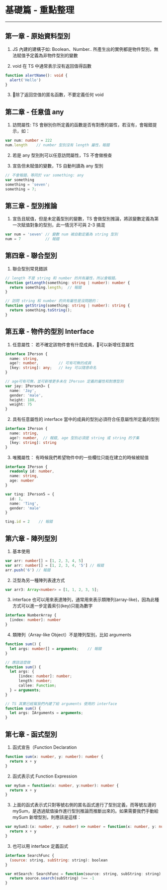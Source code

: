 # 基礎篇 - 重點整理

---

## 第一章 - 原始資料型別

1. JS 內建的建構子如: Boolean、Number.. 所產生出的實例都是物件型別，無法賦值予定義為非物件型別的變數

2. void 在 TS 中通常表示沒有返回值得函數

```ts
function alertName(): void {
  alert('Hello')
}
```

3. 除了返回空值的匿名函數，不要定義任何 void

## 第二章 - 任意值 any

1. 訪問屬性: TS 會辦別你所定義的函數是否有對應的屬性，若沒有，會報錯提示，如：
```ts
var num: number = 222
num.length    // number 型別沒有 length 屬性，報錯
```

2. 若是 any 型別則可以任意訪問屬性，TS 不會做檢查

3. 宣告但未賦值的變數，TS 自動判讀為 any 型別

```ts
// 不會報錯，等同於 var something: any
var something
something = 'seven';
something = 7;
```

## 第三章 - 型別推論

1. 宣告且賦值，但是未定義型別的變數，TS 會做型別推論，將該變數定義為第一次賦值對象的型別，此一情況不可與 2-3 搞混

```ts
var num = 'seven' // 變數 num 被自動定義為 string 型別
num = 7           // 報錯
```

## 第四章 - 聯合型別

1. 聯合型別常見錯誤
```ts
// length 不是 string 和 number 的共有屬性，所以會報錯。
function getLength(something: string | number): number {
  return something.length;  // 報錯
}

// 訪問 string 和 number 的共有屬性是沒問題的：
function getString(something: string | number): string {
  return something.toString();
}
```

## 第五章 - 物件的型別 Interface

1. 任意屬性： 若不確定該物件會有什麼成員，可以新增任意屬性
```ts
interface IPerson {
  name: string,
  age?: number,         // 可有可無的成員
  [key: string]: any;   // key 可以隨意命名
}

// age可有可無，並可新增更多未在 IPerson 定義的屬性和對應型別
var jay: IPerson3= {
  name: 'Jay',
  gender: 'male',
  height: 180,
  weight: 75
}
```

2. 具有任意屬性的 interface 當中的成員的型別必須符合任意屬性所定義的型別
```ts
interface IPerson {
  name: string,
  age?: number,  // 報錯, age 型別必須是 string 或 string 的子集
  [key: string]: string
}
```

3. 唯獨屬性： 有時候我們希望物件中的一些欄位只能在建立的時候被賦值
```ts
interface IPerson {
  readonly id: number,
  name: string,
  age: number
}

var ting: IPerson5 = {
  id: 1,
  name: 'Ting',
  gender: 'male'
}

ting.id = 2    // 報錯
```

## 第六章 - 陣列型別

1. 基本使用
```ts
var arr: number[] = [1, 2, 3, 4, 5]   
var arr: number[] = [1, 2, 3, 4, '5'] // 報錯
arr.push('6') // 報錯
```

2. 泛型為另一種陣列表達方式
```ts
var arr3: Array<number> = [1, 1, 2, 3, 5];
```

3. interface 也可以用來表達陣列，通常用來表示類陣列(array-like)，因為此種方式可以進一步定義索引(key)只能為數字
```ts
interface NumberArray {
  [index: number]: number
}
```

4. 類陣列（Array-like Object）不是陣列型別，比如 arguments

```ts
function sum() {
  let args: number[] = arguments;    // 報錯
}
```

```ts
// 應該這麼做
function sum() {
  let args: {
      [index: number]: number;
      length: number;
      callee: Function;
  } = arguments;
}

// TS 其實已經幫我們內建了給 arguments 使用的 interface
function sum() {
  let args: IArguments = arguments;
}
```

## 第七章 - 函式型別

1. 函式宣告（Function Declaration
```ts
function sum(x: number, y: number): number {
  return x + y
}
```

2. 函式表示式 Function Expression
```ts
var mySum = function(x: number, y:number): number {
  return x + y
}
```

3. 上面的函式表示式只對等號右側的匿名函式進行了型別定義，而等號左邊的 mySum，是透過賦值操作進行型別推論而推斷出來的。如果需要我們手動給 mySum 新增型別，則應該是這樣：

```ts
var mySum3:(x: number, y: number) => number = function(x: number, y: number): number {
  return x + y
}
```

3. 也可以用 interface 定義函式
```js
interface SearchFunc {
  (source: string, subString: string): boolean
}

var mtSearch: SearchFunc = function(source: string, subString: string) {
  return source.search(subString) !== -1
}
```